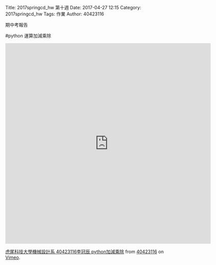 Title: 2017springcd_hw 第十週
Date: 2017-04-27 12:15
Category: 2017springcd_hw
Tags: 作業
Author: 40423116

期中考報告

<!-- PELICAN_END_SUMMARY -->
#python 運算加減乘除

<iframe src="https://player.vimeo.com/video/214950724" width="640" height="626" frameborder="0" webkitallowfullscreen mozallowfullscreen allowfullscreen></iframe>
<p><a href="https://vimeo.com/214950724">虎尾科技大學機械設計系 40423116李冠辰 python加減乘除</a> from <a href="https://vimeo.com/user47573583">40423116</a> on <a href="https://vimeo.com">Vimeo</a>.</p>

<!-- 導入 Brython 標準程式庫 -->
 
<script src="../data/Brython-3.3.1/brython.js"></script>
<!--<script src="../data/Brython-3.3.1/brython_stdlib.js"></script>-->
 
<!-- 啟動 Brython -->
<script>
window.onload=function(){
// 設定 data/py 為共用程式路徑
brython({debug:1, pythonpath:['./../data/py']});
}
</script>
 
<!-- 以下實際利用  Brython 畫四連桿 trace point 路徑-->
<canvas id="fourbar" width="800" height="600"></canvas>
 
<script type="text/python3">
from browser import document as doc
from browser import html
import math
# 導入 fourbar 
import fourbar
# 準備繪圖畫布
canvas = doc["fourbar"]
ctx = canvas.getContext("2d")
 
# y 軸向上移動 pixel 數
y_lift = 150
 
# 將 y 轉為向上為正
def newy(y):
    return (canvas.height - y - y_lift)
 
# 所有尺寸放大倍數
ratio = 4
 
# 畫線函式
def line(ctx, ax, ay, bx, by, width=1, color='blue'):
    ctx.beginPath()
    ctx.strokeStyle = color
    ctx.lineWidth = width
    # 直接轉換 y 座標
    ctx.moveTo(ax*ratio, newy(ay*ratio))
    ctx.lineTo(bx*ratio, newy(by*ratio))
    ctx.stroke()
    ctx.closePath()
 
degree = math.pi/180
ax = 60
ay = 0
bx = 120
by = 0
bac = 0
ac = 30
cd = 50
db = 60
ce = 50
ed = 50
 
# 利用 fourbar 物件建立案例
f = fourbar.fourbar(ax = 60, ay = 0, bx = 120, by = 0, bac = 0, ac = 30, cd = 50, db = 60, ce = 50, ed = 50)
 
# 兩條軸線
#line(ctx, 0, 0, 0, 100, 3, 'blue')
#line(ctx, 0, 0, 100, 0, 3, 'blue')
# base line
#line(ctx, ax, ay, bx, by, 3, 'red')
f.bac = 0
for j in range(10):
    f.ce = 50 - j *3
    # link1
    line(ctx, f.ax, f.ay, f.cx, f.cy, 3, 'blue')
    # link2
    line(ctx, f.cx, f.cy, f.dx, f.dy, 3, 'blue')
    # link3
    line(ctx, f.dx, f.dy, f.bx, f.by, 3, 'blue')
    # triangle sides
    line(ctx, f.cx, f.cy, f.ex, f.ey, 1, 'black')
    line(ctx, f.dx, f.dy, f.ex, f.ey, 1, 'black')
    # 進入 e 點輪廓繪製流程
    # f.bac = 0 開始繪圖
    # 直接轉換 y 座標
    ctx.moveTo(f.ex*ratio, newy(f.ey*ratio))
    ctx.beginPath()
    ctx.strokeStyle = 'red'
    ctx.lineWidth = 1
    for i in range(0, 365, 5):
        f.bac = i *degree
        ctx.lineTo(f.ex*ratio, newy(f.ey*ratio))
    ctx.stroke()
    ctx.closePath()
</script>
<pre>            </pre>